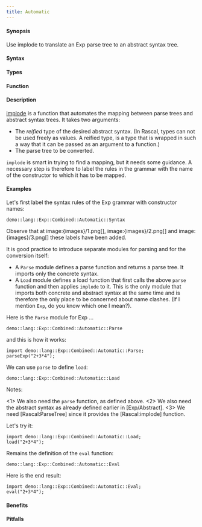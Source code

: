 ```yaml
---
title: Automatic
---
```


#### Synopsis

Use implode to translate an Exp parse tree to an abstract syntax tree.

#### Syntax

#### Types

#### Function

#### Description

[implode]((Library:ParseTree-implode)) is a function that automates the mapping between parse trees and abstract syntax trees.
It takes two arguments:

*  The _reified_ type of the desired abstract syntax. (In Rascal, types can not be used freely as values.
  A reified type, is a type that is wrapped in such a way that it can be passed as an argument to a function.)
*  The parse tree to be converted.


`implode` is smart in trying to find a mapping, but it needs some guidance.
A necessary step is therefore to label the rules in the grammar with the name of the 
constructor to which it has to be mapped.

#### Examples

Let's first label the syntax rules of the Exp grammar with constructor names:
```rascal-include
demo::lang::Exp::Combined::Automatic::Syntax
```
            
Observe that at image:{images}/1.png[], image:{images}/2.png[] and image:{images}/3.png[] these labels have been added.

It is good practice to introduce separate modules for parsing and for the conversion itself:

*  A `Parse` module defines a parse function and returns a parse tree. It imports only the concrete syntax.
*  A `Load` module defines a load function that first calls the above `parse` function and then applies `implode` to it.
  This is the only module that imports both concrete and abstract syntax at the same time and is therefore the only place to be
  concerned about name clashes. (If I mention `Exp`, do you know which one I mean?).


Here is the `Parse` module for Exp ...
```rascal-include
demo::lang::Exp::Combined::Automatic::Parse
```

and this is how it works:
```rascal-shell
import demo::lang::Exp::Combined::Automatic::Parse;
parseExp("2+3*4");
```

We can use `parse` to define `load`:
```rascal-include
demo::lang::Exp::Combined::Automatic::Load
```

Notes:

<1> We also need the `parse` function, as defined above.
<2> We also need the abstract syntax as already defined earlier in [Exp/Abstract].
<3> We need [Rascal:ParseTree] since it provides the [Rascal:implode] function.


Let's try it:
```rascal-shell
import demo::lang::Exp::Combined::Automatic::Load;
load("2+3*4");
```

Remains the definition of the `eval` function:
```rascal-include
demo::lang::Exp::Combined::Automatic::Eval
```

                
Here is the end result:
```rascal-shell
import demo::lang::Exp::Combined::Automatic::Eval;
eval("2+3*4");
```

#### Benefits

#### Pitfalls

